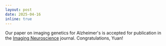 ```yaml
---
layout: post
date: 2025-04-16
inline: true
---
```


Our paper on imaging genetics for Alzheimer's is accepted for publication in the [Imaging Neuroscience](https://direct.mit.edu/imag) journal. Congratulations, Yuan!
